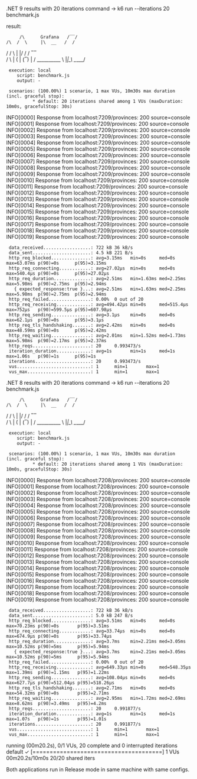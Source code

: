 .NET 9 results with 20 iterations
command -> k6 run --iterations 20 benchmark.js

result:

         /\      Grafana   /‾‾/
    /\  /  \     |\  __   /  /
   /  \/    \    | |/ /  /   ‾‾\
  /          \   |   (  |  (‾)  |
 / __________ \  |_|\_\  \_____/

     execution: local
        script: benchmark.js
        output: -

     scenarios: (100.00%) 1 scenario, 1 max VUs, 10m30s max duration (incl. graceful stop):
              * default: 20 iterations shared among 1 VUs (maxDuration: 10m0s, gracefulStop: 30s)

INFO[0000] Response from localhost:7209/provinces: 200   source=console
INFO[0001] Response from localhost:7209/provinces: 200   source=console
INFO[0002] Response from localhost:7209/provinces: 200   source=console
INFO[0003] Response from localhost:7209/provinces: 200   source=console
INFO[0004] Response from localhost:7209/provinces: 200   source=console
INFO[0005] Response from localhost:7209/provinces: 200   source=console
INFO[0006] Response from localhost:7209/provinces: 200   source=console
INFO[0007] Response from localhost:7209/provinces: 200   source=console
INFO[0008] Response from localhost:7209/provinces: 200   source=console
INFO[0009] Response from localhost:7209/provinces: 200   source=console
INFO[0010] Response from localhost:7209/provinces: 200   source=console
INFO[0011] Response from localhost:7209/provinces: 200   source=console
INFO[0012] Response from localhost:7209/provinces: 200   source=console
INFO[0013] Response from localhost:7209/provinces: 200   source=console
INFO[0014] Response from localhost:7209/provinces: 200   source=console
INFO[0015] Response from localhost:7209/provinces: 200   source=console
INFO[0016] Response from localhost:7209/provinces: 200   source=console
INFO[0017] Response from localhost:7209/provinces: 200   source=console
INFO[0018] Response from localhost:7209/provinces: 200   source=console
INFO[0019] Response from localhost:7209/provinces: 200   source=console

     data_received..................: 722 kB 36 kB/s
     data_sent......................: 4.5 kB 221 B/s
     http_req_blocked...............: avg=3.15ms   min=0s     med=0s      max=63.07ms p(90)=0s      p(95)=3.15ms
     http_req_connecting............: avg=27.02µs  min=0s     med=0s      max=540.4µs p(90)=0s      p(95)=27.02µs
     http_req_duration..............: avg=2.51ms   min=1.63ms med=2.25ms  max=5.98ms  p(90)=2.75ms  p(95)=2.94ms
       { expected_response:true }...: avg=2.51ms   min=1.63ms med=2.25ms  max=5.98ms  p(90)=2.75ms  p(95)=2.94ms
     http_req_failed................: 0.00%  0 out of 20
     http_req_receiving.............: avg=494.42µs min=0s     med=515.4µs max=752µs   p(90)=599.5µs p(95)=607.98µs
     http_req_sending...............: avg=3.1µs    min=0s     med=0s      max=62.1µs  p(90)=0s      p(95)=3.1µs
     http_req_tls_handshaking.......: avg=2.42ms   min=0s     med=0s      max=48.59ms p(90)=0s      p(95)=2.42ms
     http_req_waiting...............: avg=2.01ms   min=1.52ms med=1.73ms  max=5.98ms  p(90)=2.17ms  p(95)=2.37ms
     http_reqs......................: 20     0.993473/s
     iteration_duration.............: avg=1s       min=1s     med=1s      max=1.06s   p(90)=1s      p(95)=1s
     iterations.....................: 20     0.993473/s
     vus............................: 1      min=1       max=1
     vus_max........................: 1      min=1       max=1


.NET 8 results with 20 iterations
command -> k6 run --iterations 20 benchmark.js

         /\      Grafana   /‾‾/
    /\  /  \     |\  __   /  /
   /  \/    \    | |/ /  /   ‾‾\
  /          \   |   (  |  (‾)  |
 / __________ \  |_|\_\  \_____/

     execution: local
        script: benchmark.js
        output: -

     scenarios: (100.00%) 1 scenario, 1 max VUs, 10m30s max duration (incl. graceful stop):
              * default: 20 iterations shared among 1 VUs (maxDuration: 10m0s, gracefulStop: 30s)

INFO[0000] Response from localhost:7208/provinces: 200   source=console
INFO[0001] Response from localhost:7208/provinces: 200   source=console
INFO[0002] Response from localhost:7208/provinces: 200   source=console
INFO[0003] Response from localhost:7208/provinces: 200   source=console
INFO[0004] Response from localhost:7208/provinces: 200   source=console
INFO[0005] Response from localhost:7208/provinces: 200   source=console
INFO[0006] Response from localhost:7208/provinces: 200   source=console
INFO[0007] Response from localhost:7208/provinces: 200   source=console
INFO[0008] Response from localhost:7208/provinces: 200   source=console
INFO[0009] Response from localhost:7208/provinces: 200   source=console
INFO[0010] Response from localhost:7208/provinces: 200   source=console
INFO[0011] Response from localhost:7208/provinces: 200   source=console
INFO[0012] Response from localhost:7208/provinces: 200   source=console
INFO[0013] Response from localhost:7208/provinces: 200   source=console
INFO[0014] Response from localhost:7208/provinces: 200   source=console
INFO[0015] Response from localhost:7208/provinces: 200   source=console
INFO[0016] Response from localhost:7208/provinces: 200   source=console
INFO[0017] Response from localhost:7208/provinces: 200   source=console
INFO[0018] Response from localhost:7208/provinces: 200   source=console
INFO[0019] Response from localhost:7208/provinces: 200   source=console

     data_received..................: 722 kB 36 kB/s
     data_sent......................: 5.0 kB 247 B/s
     http_req_blocked...............: avg=3.51ms   min=0s     med=0s       max=70.23ms p(90)=0s       p(95)=3.51ms
     http_req_connecting............: avg=33.74µs  min=0s     med=0s       max=674.9µs p(90)=0s       p(95)=33.74µs
     http_req_duration..............: avg=3.7ms    min=2.21ms med=3.05ms   max=10.52ms p(90)=5ms      p(95)=5.94ms
       { expected_response:true }...: avg=3.7ms    min=2.21ms med=3.05ms   max=10.52ms p(90)=5ms      p(95)=5.94ms
     http_req_failed................: 0.00%  0 out of 20
     http_req_receiving.............: avg=649.33µs min=0s     med=548.35µs max=1.39ms  p(90)=1.15ms   p(95)=1.22ms
     http_req_sending...............: avg=108.04µs min=0s     med=0s       max=627.7µs p(90)=512.04µs p(95)=518.26µs
     http_req_tls_handshaking.......: avg=2.71ms   min=0s     med=0s       max=54.32ms p(90)=0s       p(95)=2.71ms
     http_req_waiting...............: avg=2.95ms   min=1.72ms med=2.69ms   max=8.62ms  p(90)=3.49ms   p(95)=4.2ms
     http_reqs......................: 20     0.991877/s
     iteration_duration.............: avg=1s       min=1s     med=1s       max=1.07s   p(90)=1s       p(95)=1.01s
     iterations.....................: 20     0.991877/s
     vus............................: 1      min=1       max=1
     vus_max........................: 1      min=1       max=1


running (00m20.2s), 0/1 VUs, 20 complete and 0 interrupted iterations
default ✓ [======================================] 1 VUs  00m20.2s/10m0s  20/20 shared iters

Both applications run in Release mode in same machine with same configs.
